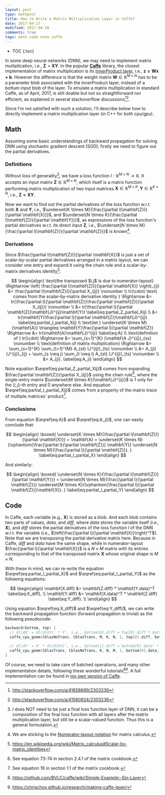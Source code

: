 ```yaml
---
layout: post
type: mathpost
title: How to Write a Matrix Multiplication Layer in Caffe?
date: 2017-04-17
modified: 2017-04-18
comments: true
tags: math code note caffe
---
```


* TOC
{:toc}

In some deep neural networks (DNN), we may need to implement matrix multiplication, i.e.,
$\mathbf{Z}=\mathbf{XY}$.
In the popular [**Caffe**](http://caffe.berkeleyvision.org) library, the closest implementation of matrix multiplication is its [InnerProduct layer](http://caffe.berkeleyvision.org/tutorial/layers/innerproduct.html), i.e.,
$\mathbf{z=Wx+b}$.
However the difference is that the weight matrix $\mathbf{W} \in \mathbb{R}^{M \times N}$ has to be a parameter blob associated with the InnerProduct layer, instead of a bottum input blob of the layer.
To emulate a matrix multiplication in standard Caffe, as of April, 2017, is still doable but not so straightforward nor efficient, as explained in several stackoverflow discussions[^1][^2].

[^1]:
    <http://stackoverflow.com/a/41658699/2303236>

[^2]:
    <http://stackoverflow.com/a/41580924/2303236>

Since I'm not satisfied with such a solution, I'll describe below how to directly implement a matrix multiplication layer (in C++ for both cpu/gpu).

## Math
Assuming some basic understandings of backward propagation for solving DNN using stochastic gradient descent (SGD), firstly we need to figure out the partial derivatives.

### Definitions
Without loss of generality[^3], we have a loss function $l: \mathbb{R}^{M \times N} \to \mathbb{R}$. It accepts an input matrix $\mathbf{Z} \in \mathbb{R}^{M \times N}$, which itself is a matrix function performing matrix multiplication of two input matrices
$\mathbf{X} \in \mathbb{R}^{M \times K}, \mathbf{Y} \in \mathbb{R}^{K \times N}$, i.e., $\mathbf{Z=XY}$.

[^3]:
    $l$ does NOT need to be just a final loss function layer of DNN, it can be a composition of the final loss function with all layers after the matrix multiplication layer, but still be a scalar-valued function. Thus this is a general formulation.

Now we want to find out the partial derivatives of the loss function w.r.t. both $\mathbf{X}$ and $\mathbf{Y}$, i.e.,
$\underset{K \times M}{\frac{\partial l(\mathbf{Z})}{\partial \mathbf{X}}}$,
and
$\underset{N \times K}{\frac{\partial l(\mathbf{Z})}{\partial \mathbf{Y}}}$,
as expressions of the loss function's partial derivatives w.r.t. its direct input $\mathbf{Z}$, i.e.,
$\underset{N \times M}{\frac{\partial l(\mathbf{Z})}{\partial \mathbf{Z}}}$ is known[^4].

[^4]:
    We are sticking to the [Numerator-layout notation](https://en.wikipedia.org/wiki/Matrix_calculus#Numerator-layout_notation) for matrix calculus.


### Derivations
Since $\frac{\partial l(\mathbf{Z})}{\partial \mathbf{X}}$ is just a set of scalar-by-scalar partial derivatives arranged in a matrix layout, we can consider one entry and expand it using the chain rule and a scalar-by-matrix derivatives identity[^5]:

$$
\begin{align}
\text{the transposed $i,j$ is due to numerator-layout} \Rightarrow
\left( \frac{\partial l(\mathbf{Z})}{\partial \mathbf{X}} \right)_{ji}
&= \frac{\partial l(\mathbf{Z})}{\partial X_{ij}} \nonumber \\
tr(\cdot) \text{ comes from the scalar-by-matrix derivative identity } \Rightarrow
&= tr(\frac{\partial l}{\partial \mathbf{Z}}\frac{\partial \mathbf{Z}}{\partial X_{ij}}) \nonumber \\
&= tr(\frac{\partial l}{\partial \mathbf{Z}}\mathbf{J}^{ij}\mathbf{Y}) \label{eq:partial_Z_partial_Xij} \\
&= tr(\mathbf{Y}\frac{\partial l}{\partial \mathbf{Z}}\mathbf{J}^{ij}) \label{eq:partial_l_partial_Xij} \\
\text{let } \underset{K \times M}{\mathbf{A}} \triangleq \mathbf{Y}\frac{\partial l}{\partial \mathbf{Z}} \Rightarrow
&= tr(\mathbf{A}\mathbf{J}^{ij}) \label{eq:A} \\
\text{definition of } tr(\cdot) \Rightarrow
&= \sum_{s=1}^{K} (\mathbf{A J}^{ij})_{ss} \nonumber \\
\text{definition of matrix multiplication} \Rightarrow
&= \sum_{s=1}^{K} \sum_{t=1}^{M} A_{st} (J^{ij})_{ts} \nonumber \\
&= A_{ji} (J^{ij})_{ij} + \sum_{s \neq j} \sum_{t \neq i} A_{st} (J^{ij})_{ts} \nonumber \\
&= A_{ji}. \label{eq:A_ji}
\end{align}
$$

[^5]:
    <https://en.wikipedia.org/wiki/Matrix_calculus#Scalar-by-matrix_identities>

Note equation $\eqref{eq:partial_Z_partial_Xij}$ comes from expanding $\frac{\partial \mathbf{Z}}{\partial X_{ij}}$ using the chain rule[^6], where the single-entry matrix $\underset{M \times K}{\mathbf{J}^{ij}}$ is $1$ only for the $(i,j)$-th entry and $0$ anywhere else. And equation $\eqref{eq:partial_l_partial_Xij}$ comes from a property of the matrix trace of multiple matrices' product[^7].

[^matrixcookbook]:
    Petersen, Kaare Brandt and Pedersen, Michael Syskind. [The Matrix Cookbook](http://www.imm.dtu.dk/pubdb/views/edoc_download.php/3274/pdf/imm3274.pdf).
    
[^6]:
    See equation 73-74 in section 2.4.1 of the matrix cookbook[^matrixcookbook].

[^7]:
    See equation 16 in section 1.1 of the matrix cookbook[^matrixcookbook].

### Conclusions
From equation $\eqref{eq:A}$ and $\eqref{eq:A_ji}$, one can easily conclude that:

$$
\begin{align}
\boxed{
\underset{K \times M}{\frac{\partial l(\mathbf{Z})}{\partial \mathbf{X}}} = \mathbf{A} = \underset{K \times N}{\vphantom{\frac{\partial l}{\partial \mathbf{Z}}} \mathbf{Y}} \underset{N \times M}{\frac{\partial l}{\partial \mathbf{Z}}}.
}
\label{eq:partial_l_partial_X}
\end{align}
$$

And similarly:

$$
\begin{align}
\boxed{
\underset{N \times K}{\frac{\partial l(\mathbf{Z})}{\partial \mathbf{Y}}} = \underset{N \times M}{\frac{\partial l}{\partial \mathbf{Z}}} \underset{M \times K}{\vphantom{\frac{\partial l}{\partial \mathbf{Z}}}\mathbf{X}}.
}
\label{eq:partial_l_partial_Y}
\end{align}
$$

## Code
In Caffe, each variable (e.g., $\mathbf{X}$) is stored as a blob. And each blob contains two parts of values, *data*, and *diff*,
where *data* stores the variable itself (i.e., $\mathbf{X}$),
and *diff* stores the partial derivatives of the loss function $l$ of the DNN w.r.t. the variable (i.e., $\left(\frac{\partial l}{\partial \mathbf{X}}\right)^T$).
Note that we are transposing the partial derivative matrix here.
Because in Caffe, *diff* and *data* have the same shape,
while in numerator-layout $\frac{\partial l}{\partial \mathbf{X}}$ is a $N \times M$ matrix with its entries corresponding to that of the transposed matrix $\mathbf{X}$ whose original shape is $M \times N$.

With these in mind, we can re-write the equation $\eqref{eq:partial_l_partial_X}$ and $\eqref{eq:partial_l_partial_Y}$ as the following equations:

$$
\begin{align}
\mathbf{X.diff} &= \mathbf{Z.diff} * \mathbf{Y.data}^T \label{eq:X_diff}, \\
\mathbf{Y.diff} &= \mathbf{X.data}^T * \mathbf{Z.diff} \label{eq:Y_diff}. \\
\end{align}
$$

Using equation $\eqref{eq:X_diff}$ and $\eqref{eq:Y_diff}$, we can write the backward propagation function (forward propagation is trivial) as the following pseudocode:

   ```C++
   backward(bottom, top) {
     // dl/dX' = dl/d(XY)' * Y', i.e., bottom[0].diff = top[0].diff * bottom[1].data'
     caffe_cpu_gemm(CblasNoTrans, CblasTrans, M, K, N, 1, top[0].diff, bottom[1].data, 0, bottom[0].diff);
     
     // dl/dY' = X' * dl/d(XY)', i.e., bottom[1].diff = bottom[0].data' * top[0].diff
     caffe_cpu_gemm(CblasTrans, CblasNoTrans, K, N, M, 1, bottom[0].data, top[0].diff, 0, bottom[1].diff);
   }
   ```

Of course, we need to take care of batched operations, and many other implementation details, following these wonderful tutorials[^8][^9]. A full implementation can be found in [my own version of Caffe](https://github.com/simbaforrest/caffe/blob/master/src/caffe/layers/matrix_multiplication_layer.cpp).

[^8]:
    <https://github.com/BVLC/caffe/wiki/Simple-Example:-Sin-Layer>

[^9]:
    <https://chrischoy.github.io/research/making-caffe-layer/>